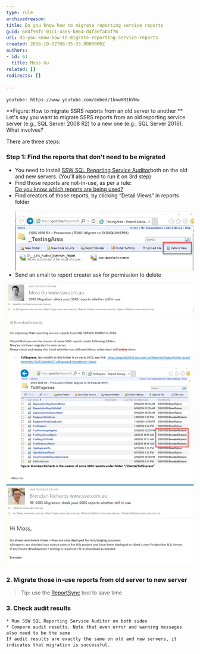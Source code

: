 ```yaml
---
type: rule
archivedreason: 
title: Do you know how to migrate reporting service reports
guid: 684f90fc-01c1-43e5-b864-d4f3efabbf76
uri: do-you-know-how-to-migrate-reporting-service-reports
created: 2016-10-12T08:35:33.0000000Z
authors:
- id: 61
  title: Moss Gu
related: []
redirects: []

---
```


`youtube: https://www.youtube.com/embed/1knwXRIbVNw`
 
 **Figure: How to migrate SSRS reports from an old server to another
** 
Let's say you want to migrate SSRS reports from an old reporting service server (e.g., SQL Server 2008 R2) to a new one (e.g., SQL Server 2016). What involves?

There are three steps:

<!--endintro-->

###  Step 1: Find the reports that don't need to be migrated

* You need to install [SSW SQL Reporting Service Auditor](https://www.ssw.com.au/ssw/SQLReportingServicesAuditor/ "SSW SQL Reporting Service Auditor")both on the old and new servers. (You'll also need to run it on 3rd step)
* Find those reports are not-in-use, as per a rule: <br>      [Do you know which reports are being used?](/_layouts/15/FIXUPREDIRECT.ASPX?WebId=3dfc0e07-e23a-4cbb-aac2-e778b71166a2&TermSetId=07da3ddf-0924-4cd2-a6d4-a4809ae20160&TermId=ed18874b-3724-4388-8411-45f27f63f909)
* Find creators of those reports, by clicking “Detail Views” in reports folder<br>      
![Find reports creators by clicking "Details View" inside report folder](detailsview.png)
* Send an email to report creater ask for permission to delete 

![Send an email to ask permission](sent.png)
![Email received with permission to delete from creator](receive.png)

### 2. Migrate those in-use reports from old server to new server


> Tip: use the           [ReportSync](https://github.com/dapaxx/reportsync) tool to save time


### 3. Check audit results
    * Run SSW SQL Reporting Service Auditor on both sides
    * Compare audit results. Note that even error and warning messages also need to be the same
    If audit results are exactly the same on old and new servers, it indicates that migration is successful.
